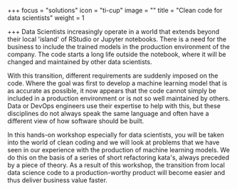 +++
focus = "solutions"
icon = "ti-cup"
image = ""
title = "Clean code for data scientists"
weight = 1

+++
Data Scientists increasingly operate in a world that extends beyond their local 'island' of RStudio or Jupyter notebooks. There is a need for the business to include the trained models in the production environment of the company. The code starts a long life outside the notebook, where it will be changed and maintained by other data scientists.

With this transition, different requirements are suddenly imposed on the code. Where the goal was first to develop a machine learning model that is as accurate as possible, it now appears that the code cannot simply be included in a production environment or is not so well maintained by others. Data or DevOps engineers use their expertise to help with this, but these disciplines do not always speak the same language and often have a different view of how software should be built.

In this hands-on workshop especially for data scientists, you will be taken into the world of clean coding and we will look at problems that we have seen in our experience with the production of machine learning models. We do this on the basis of a series of short refactoring kata's, always preceded by a piece of theory. As a result of this workshop, the transition from local data science code to a production-worthy product will become easier and thus deliver business value faster.